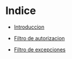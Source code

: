 # Indice

- [Introduccion](https://github.com/daniel18acevedo/DA2-Tecnologia/blob/filters/introduction.md)

- [Filtro de autorizacion](https://github.com/daniel18acevedo/DA2-Tecnologia/blob/filters/authorization-filter.md)

- [Filtro de excepciones](https://github.com/daniel18acevedo/DA2-Tecnologia/blob/filters/exception-filter.md)
